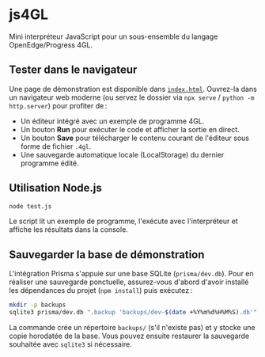 # js4GL

Mini interpréteur JavaScript pour un sous-ensemble du langage OpenEdge/Progress 4GL.

## Tester dans le navigateur

Une page de démonstration est disponible dans [`index.html`](./index.html). Ouvrez-la dans un navigateur web moderne (ou servez le dossier via `npx serve` / `python -m http.server`) pour profiter de :

- Un éditeur intégré avec un exemple de programme 4GL.
- Un bouton **Run** pour exécuter le code et afficher la sortie en direct.
- Un bouton **Save** pour télécharger le contenu courant de l'éditeur sous forme de fichier `.4gl`.
- Une sauvegarde automatique locale (LocalStorage) du dernier programme édité.

## Utilisation Node.js

```bash
node test.js
```

Le script lit un exemple de programme, l'exécute avec l'interpréteur et affiche les résultats dans la console.

## Sauvegarder la base de démonstration

L'intégration Prisma s'appuie sur une base SQLite (`prisma/dev.db`). Pour en réaliser une sauvegarde ponctuelle, assurez-vous d'abord d'avoir installé les dépendances du projet (`npm install`) puis exécutez :

```bash
mkdir -p backups
sqlite3 prisma/dev.db ".backup 'backups/dev-$(date +%Y%m%d%H%M%S).db'"
```

La commande crée un répertoire `backups/` (s'il n'existe pas) et y stocke une copie horodatée de la base. Vous pouvez ensuite restaurer la sauvegarde souhaitée avec `sqlite3` si nécessaire.
